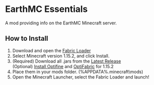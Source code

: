 # EarthMC Essentials
A mod providing info on the EarthMC Minecraft server.

## How to Install
1. Download and open the [Fabric Loader](https://fabricmc.net/use/)
2. Select Minecraft version 1.15.2, and click Install.
3. (Required) Download all .jars from the [Latest Release](https://github.com/Warriorrrr/EarthMCEssentials/releases/latest) <br>
   (Optional) [Install Optifine](https://optifine.net/downloadx?f=preview_OptiFine_1.15.2_HD_U_G1_pre30.jar&x=129f99e9da02af4e42f020fa30ba7519) and [OptiFabric](https://www.curseforge.com/minecraft/mc-mods/optifabric/files/3048488) for 1.15.2
5. Place them in your mods folder. (%APPDATA%\.minecraft\mods)
6. Open the Minecraft Launcher, select the Fabric Loader and launch!